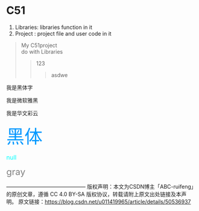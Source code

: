 #   C51  #

1. Libraries: libraries function in it  
2. Project : project file and user code in it  
  
  

>My C51project  
>do with Libraries
>>123
>>>asdwe 



<font face="黑体">我是黑体字</font>

<font face="微软雅黑">我是微软雅黑</font>

<font face="STCAIYUN">我是华文彩云</font>

<font color=#0099ff size=12 face="黑体">黑体</font>

<font color=#00ffff size=3>null</font>

<font color=gray size=5>gray</font>

———————————————
版权声明：本文为CSDN博主「ABC-ruifeng」的原创文章，遵循 CC 4.0 BY-SA 版权协议，转载请附上原文出处链接及本声明。
原文链接：https://blog.csdn.net/u011419965/article/details/50536937
